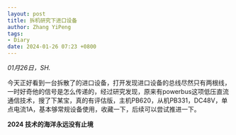 ```yaml
---
layout: post
title: 拆机研究下进口设备
author: Zhang YiPeng
tags:
- Diary
date: 2024-01-26 07:23 +0800
---
```

*01月26日，SH.*

今天正好看到一台拆散了的进口设备，打开发现进口设备的总线尽然只有两根线，一时好奇他的信号是怎么传递的，经过研究发现，原来有powerbus这项低压直流通信技术，搜了下某宝，真的有评估版，主机PB620，从机PB331，DC48V，单点电流1A，基本够常规设备使用，收藏一下，后续可以尝试推进一下。

**2024 技术的海洋永远没有止境**